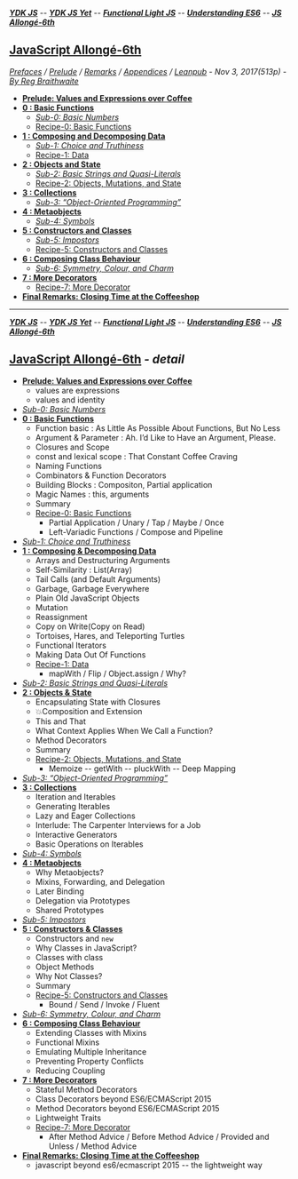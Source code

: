 <a name="top"></a>
***[YDK JS]** -- **[YDK JS Yet]** -- **[Functional Light JS]** -- **[Understanding ES6]** -- **[JS Allongé-6th]***   

[YDK JS]: https://github.com/ky27100/You-Dont-Know-JS/tree/1st-ed/toc.md#top
[YDK JS Yet]: https://github.com/ky27100/You-Dont-Know-JS/blob/2nd-ed/toc.md#top
[Functional Light JS]: https://github.com/ky27100/Functional-Light-JS/blob/master/manuscript/toc.md#top
[Understanding ES6]: https://github.com/ky27100/understandinges6/blob/master/manuscript/toc.md#top
[JS Allongé-6th]: https://github.com/ky27100/javascript-allonge-six/blob/master/myAllonge/markdown/toc.md#top

## [JavaScript Allongé-6th](#middle)
*[Prefaces](book_1_preface.md) / [Prelude](book_2_prelude.md) / [Remarks](book_3_closing-time.md) / [Appendices](book_4_appendices.md) / [Leanpub](https://leanpub.com/javascriptallongesix/read#leanpub-auto-about-javascript-allong) - Nov 3, 2017(513p) - [By Reg Braithwaite](https://github.com/raganwald)* 

* [**Prelude: Values and Expressions over Coffee**](book_2_prelude.md#prelude-values-and-expressions-over-coffee)
* [**0 : Basic Functions**](main_0_functions.md)
	* [*Sub-0: Basic Numbers*](sub_0_numbers.md) 
	* [Recipe-0: Basic Functions](main_0r_functions.md)  
* [**1 : Composing and Decomposing Data**](main_1_Composing.md)
	* [*Sub-1: Choice and Truthiness*](sub_1_choice.md) 	
	* [Recipe-1: Data](main_1r_Composing.md) 
* [**2 : Objects and State**](main_2_objects.md)
	* [*Sub-2: Basic Strings and Quasi-Literals*](sub_2_strings.md)	
	* [Recipe-2: Objects, Mutations, and State](main_2r_objects.md)   
* [**3 : Collections**](main_3_collections.md)
	* [*Sub-3: “Object-Oriented Programming”*](sub_3_oop.md)  
* [**4 : Metaobjects**](main_4_metaobjects.md)
	* [*Sub-4: Symbols*](sub_4_symbols.md) 
* [**5 : Constructors and Classes**](main_5_constructors.md)
	* [*Sub-5: Impostors*](sub_5_impostors.md) 
	* [Recipe-5: Constructors and Classes](main_5r_constructors.md)   
* [**6 : Composing Class Behaviour**](main_6_classes.md)
	* [*Sub-6: Symmetry, Colour, and Charm*](sub_6_colours.md)
* [**7 : More Decorators**](main_7_dedorators.md)   
	* [Recipe-7: More Decorator](main_7r_dedorators.md)   
* [**Final Remarks: Closing Time at the Coffeeshop**](book_3_closing-time.md#closing-time-at-the-coffeeshop-final-remarks)

---
<a name="middle"></a>
***[YDK JS]** -- **[YDK JS Yet]** -- **[Functional Light JS]** -- **[Understanding ES6]** -- **[JS Allongé-6th]***   

## [JavaScript Allongé-6th](#top) *- detail*

* [**Prelude: Values and Expressions over Coffee**](book_2_prelude.md#prelude-values-and-expressions-over-coffee)        
	* values are expressions 
	* values and identity  
* [*Sub-0: Basic Numbers*](sub_0_numbers.md) 
* [**0 : Basic Functions**](main_0_functions.md)
	* Function basic : As Little As Possible About Functions, But No Less
	* Argument & Parameter : Ah. I’d Like to Have an Argument, Please.   
	* Closures and Scope   
	* const and lexical scope : That Constant Coffee Craving   
	* Naming Functions     
	* Combinators & Function Decorators  
	* Building Blocks : Compositon, Partial application   
	* Magic Names : this, arguments     
	* Summary
	* [Recipe-0: Basic Functions](main_0r_functions.md)
		* Partial Application / Unary / Tap / Maybe / Once 
		* Left-Variadic Functions / Compose and Pipeline
* [*Sub-1: Choice and Truthiness*](sub_1_choice.md)  
* [**1 : Composing & Decomposing Data**](main_1_Composing.md)
	* Arrays and Destructuring Arguments
	* Self-Similarity : List(Array)
	* Tail Calls (and Default Arguments)   
	* Garbage, Garbage Everywhere   
	* Plain Old JavaScript Objects 
	* Mutation
	* Reassignment
	* Copy on Write(Copy on Read)   
	* Tortoises, Hares, and Teleporting Turtles   
	* Functional Iterators
	* Making Data Out Of Functions   
	* [Recipe-1: Data](main_1r_Composing.md)   
		* mapWith / Flip / Object.assign / Why?     
* [*Sub-2: Basic Strings and Quasi-Literals*](sub_2_strings.md)   
* [**2 : Objects & State**](main_2_objects.md)
	* Encapsulating State with Closures
	* :boom:Composition and Extension
	* This and That 
	* What Context Applies When We Call a Function?
	* Method Decorators
	* Summary
	* [Recipe-2: Objects, Mutations, and State](main_2r_objects.md)   
		* Memoize -- getWith -- pluckWith -- Deep Mapping   
* [*Sub-3: “Object-Oriented Programming”*](sub_3_oop.md)  
* [**3 : Collections**](main_3_collections.md)
	* Iteration and Iterables   
	* Generating Iterables   
	* Lazy and Eager Collections   
	* Interlude: The Carpenter Interviews for a Job   
	* Interactive Generators   
	* Basic Operations on Iterables   
* [*Sub-4: Symbols*](sub_4_symbols.md)   
* [**4 : Metaobjects**](main_4_metaobjects.md#life-on-the-plantation-metaobjects)
	* Why Metaobjects? 
	* Mixins, Forwarding, and Delegation       
	* Later Binding     
	* Delegation via Prototypes    
	* Shared Prototypes    
* [*Sub-5: Impostors*](sub_5_impostors.md)   
* [**5 : Constructors & Classes**](main_5_constructors.md#finish-the-cup-constructors-and-classes)
	* Constructors and `new`    
	* Why Classes in JavaScript?    
	* Classes with class    
	* Object Methods    
	* Why Not Classes?    
	* Summary 
	* [Recipe-5: Constructors and Classes](main_5r_constructors.md)   
		* Bound / Send / Invoke / Fluent   
* [*Sub-6: Symmetry, Colour, and Charm*](sub_6_colours.md#colourful-mugs-symmetry-colour-and-charm)   
* [**6 : Composing Class Behaviour**](main_6_classes.md#con-panna-composing-class-behaviour)
	* Extending Classes with Mixins    
	* Functional Mixins    
	* Emulating Multiple Inheritance   
	* Preventing Property Conflicts    
	* Reducing Coupling    
* [**7 : More Decorators**](main_7_dedorators.md#more-decorators)   
	* Stateful Method Decorators    
	* Class Decorators beyond ES6/ECMAScript 2015    
	* Method Decorators beyond ES6/ECMAScript 2015    
	* Lightweight Traits    
	* [Recipe-7: More Decorator](main_7r_dedorators.md)   
		* After Method Advice / Before Method Advice / Provided and Unless / Method Advice      
* [**Final Remarks: Closing Time at the Coffeeshop**](book_3_closing-time.md#closing-time-at-the-coffeeshop-final-remarks)   
	* javascript beyond es6/ecmascript 2015 -- the lightweight way    


